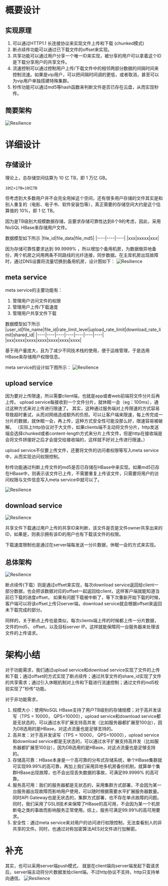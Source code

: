 # 概要设计

## 实现原理

1. 可以通过HTTP1.1 长连接协议来实现文件上传和下载 (chunked模式)
2. 断点续传功能可以通过已下载文件的offset来实现。
3. 共享功能可以通过用户分享一个唯一ID来实现，被分享的用户可以拿着这个ID是下载分享用户的共享文件。
4. 流速控制可以通过控制用户上传/下载文件中的相邻两部分数据的间隔时间来控制流速。如果是vip用户，可以把间隔时间调的更低，或者取消，甚至可以为vip用户单独搭建特殊集群。
5. 秒传功能可以通过md5等hash函数来判断文件是否已存在云盘，从而实现秒传。

## 简要架构

![Resilience](./../pictures/network_storage/brief.drawio.png)

# 详细设计

## 存储设计

理论上，总存储空间估算为 10 亿 TB，即 1 万亿 GB。

```shell
10亿×1TB=10亿TB
```

但考虑到大多数用户并不会完全用掉这个空间，还有很多用户存储的文件其实是和别人重复的（电影、电子书、软件安装包等），真正需要的存储空间大约是这个估算值的
10%，即 1 亿 TB。

因为是TB级别大规模数据存储，且要求存储可靠性达到6个9的考虑，因此，采用NoSQL HBase来存储用户文件。

数据模型如下所示
|file_id|file_data|file_md5|
|----|----|----|
|xxx|xxxxx|xxx|

因为存储可靠性要求达到 99.9999% ，所以增加个备用机房，为数据做异地备份，两个机房之间用两条不同路线的光纤连接，同步数据。在主库机房出现故障时，通过DNS设置将流量切换到备用机房，设计图如下：
![Resilience](./../pictures/network_storage/db.drawio.png)

## meta service

meta service的主要功能有：
1. 管理用户访问文件的权限
2. 管理用户上传/下载速度
3. 管理用户共享文件下载

数据模型如下所示
|user_id|file_name|file_id|rate_limit_level|upload_rate_limit|download_rate_limit|shared_id|
|----|----|----|----|----|----|----|
|xxx|xxxx|xxxx|xxxx|xxxx|xxxx|xxxx|

基于用户量庞大，且为了减少不同技术栈的使用，便于运维管理，于是选用HBase来存储用户权限信息。

meta service的设计如下图所示：
![Resilience](./../pictures/network_storage/meta.drawio.png)

## upload service
因为要对上传限速，所以需要client端，也就是app或者web前端将文件分片后再上传。 upload service每接收到一个文件分片，就休眠一会（eg：100ms），通过这种方式来对上传进行限速了。
其实，这种通过服务端对上传限速的方式容易导致超时重试，从而对网络造成额外的负担。可以让客户端来限速，每上传完成一分片的数据，就休眠一会，再上传，这种方式安全性可能没那么好，限速容易被破解。
（实际上http协议对于大文件，如果clients端不主动将文件分片，http发送端会选择chunked或者content-length方式来分片上传文件，但是http在接收端是会将文件拼接好之后才会提交给接收端的，这样就不好对上传进行限速。）

upload service不仅要上传文件，还要将文件的访问者权限等写入meta service中，从而实现访问权限控制。

秒传功能通过判断上传文件的md5是否已存储在HBase中来实现。如果md5已存在HBase中，则表示该文件已上传，不需要重复上传该文件，只需要将用户的访问权限与文件信息写入meta service中就可以了。

![Resilience](./../pictures/network_storage/upload.drawio.png)

## download service
![Resilience](./../pictures/network_storage/download.drawio.png)

共享文件下载通过用户上传的共享ID来判断，该文件是否是文件owner共享出来的ID，如果是，则表示拥有该ID的用户也有下载该文件的权限。

下载速度限制也是通过在server端每发送一分片数据，休眠一会的方式来实现。

## 总体架构
![Resilience](./../pictures/network_storage/final.drawio.png)

断点续传(下载）则是通过offset来实现，每次download service返回给client一部分数据，也会把该数据对应的offset一起返回给client，这样客户端就能知道当前已下载的进度offset，
如果有问题下载被中断了，等下次重新开始下载的时候，客户端可以将该offset上传只server端，download service就会根据offset来返回未下载完成的部分。

同样的，关于断点上传也是类似，每次clients端上传的时候都上传一分片数据，文件的md5， offset，以及目标server IP。这样就能保障同一台服务器来处理该文件的上传请求。 
# 架构小结
对于功能需求，我们通过upload service和download service实现了文件的上传和下载；通过offset的方式实现了断点续传；通过共享文件的share_id实现了文件的共享需求；通过引入休眠机制对上传和下载进行流速控制；通过文件的md5校验实现了"秒传"功能。

对于非功能需求，
1. 规模大小：使用NoSQL HBase支持了用户TB级别的存储规模；对于高并发读写（TPS = 10000， QPS=10000），upload service和download service都是无状态的，可以通过水平扩展支持高并发（比如服务器都扩展至100台），因为DB选用的是HBase，对这点流量也是足够支持的。
2. 高并发：对于高并发读写（TPS = 10000， QPS=10000），upload service和download service都是无状态的，可以通过水平扩展支持高并发（比如服务器都扩展至100台），因为DB选用的是HBase，对这点流量也是足够支持的。
3. 存储高可靠：HBase本身是一个高可靠的分布式存储系统，单个HBase集群就可实现99.99%的高可靠，再加上我们采用异地多机房备份机制，就算单个集群HBase出现故障，也不会出现丢失数据的事故，可满足99.9999% 的高可靠。
4. 服务高可用：我们的服务器都是无状态的，采用集群方式部署，不会因为某一台服务器出现故障而影响用户使用，可以随时根据需要水平扩展服务器数量。同时API Gateway也是无状态的，集群方式部署，也不存在单点故障的问题。同时，我们采用了GSLB技术来保障了HBase的高可用，不会因为某一个机房断电之类的事故而影响服务正常使用。综上，服务可满足99.99%的高可用要求。
5. 安全性：通过meta service来对用户的访问进行权限控制，无法查看别人的非共享的文件。同时，也通过对称加密算法AES对文件进行加解密。


# 补充
其实，也可以采用server端push模式，
就是在client端向server端发起下载请求后，server端主动将分片数据发给client端。不过http协议不支持，http只支持单向通信。
![Resilience](./../pictures/network_storage/img.png)